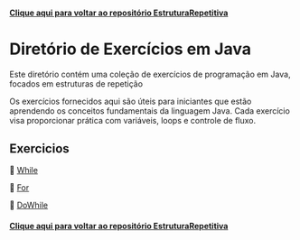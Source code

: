 #### [Clique aqui para voltar ao repositório EstruturaRepetitiva](https://github.com/gabrielmelim/JAVA/tree/EstruturaRepetitiva)

# Diretório de Exercícios em Java

Este diretório contém uma coleção de exercícios de programação em Java, focados em estruturas de repetição

Os exercícios fornecidos aqui são úteis para iniciantes que estão aprendendo os conceitos fundamentais da linguagem Java. Cada exercício visa proporcionar prática com variáveis, loops e controle de fluxo.

## Exercicios

📁 [While](https://github.com/gabrielmelim/JAVA/tree/EstruturaRepetitiva/Java/docs/Exercicios/ExerciciosWhile)
<br>

📁 [For](https://github.com/gabrielmelim/JAVA/tree/EstruturaRepetitiva/Java/docs/Exercicios/ExerciciosFor)
<br>

📁 [DoWhile](https://github.com/gabrielmelim/JAVA/tree/EstruturaRepetitiva/Java/docs/Exercicios/Exercicios%20DoWhile)
<br>

#### [Clique aqui para voltar ao repositório EstruturaRepetitiva](https://github.com/gabrielmelim/JAVA/tree/EstruturaRepetitiva)
